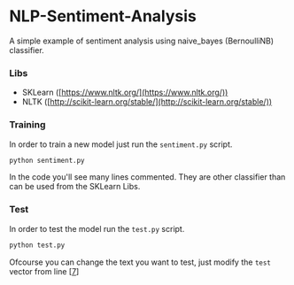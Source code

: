 # NLP-Sentiment-Analysis

A simple example of sentiment analysis using naive_bayes (BernoulliNB) classifier.

### Libs
- SKLearn ([https://www.nltk.org/](https://www.nltk.org/))
- NLTK ([http://scikit-learn.org/stable/](http://scikit-learn.org/stable/))

### Training

In order to train a new model just run the `sentiment.py` script.

```BASH
python sentiment.py
```

In the code you'll see many lines commented. They are other classifier than can be used from the SKLearn Libs.

### Test

In order to test the model run the `test.py` script.

```BASH
python test.py
```

Ofcourse you can change the text you want to test, just modify the `test` vector from line [[7](https://github.com/blasvicco/NLP-Sentiment-Analysis/blob/bf731dc9a8655bc1964564f2b576b9a60db7dc23/test.py#L7)]
